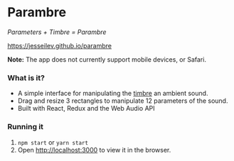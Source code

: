 # Parambre
*Parameters + Timbre = Parambre*

https://jesseilev.github.io/parambre

**Note:** The app does not currently support mobile devices, or Safari.

### What is it?

* A simple interface for manipulating the [timbre](https://en.wikipedia.org/wiki/Timbre) an ambient sound.
* Drag and resize 3 rectangles to manipulate 12 parameters of the sound.
* Built with React, Redux and the Web Audio API

### Running it

1. `npm start` or `yarn start`
2. Open [http://localhost:3000](http://localhost:3000) to view it in the browser.
